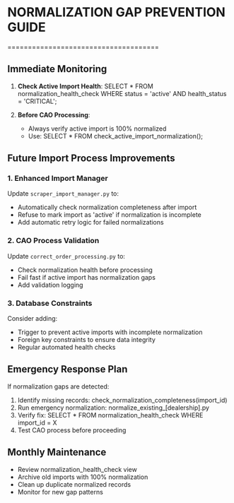 
# NORMALIZATION GAP PREVENTION GUIDE
=====================================

## Immediate Monitoring
1. **Check Active Import Health**: 
   SELECT * FROM normalization_health_check WHERE status = 'active' AND health_status = 'CRITICAL';

2. **Before CAO Processing**:
   - Always verify active import is 100% normalized
   - Use: SELECT * FROM check_active_import_normalization();

## Future Import Process Improvements

### 1. Enhanced Import Manager
Update `scraper_import_manager.py` to:
- Automatically check normalization completeness after import
- Refuse to mark import as 'active' if normalization is incomplete
- Add automatic retry logic for failed normalizations

### 2. CAO Process Validation
Update `correct_order_processing.py` to:
- Check normalization health before processing
- Fail fast if active import has normalization gaps
- Add validation logging

### 3. Database Constraints
Consider adding:
- Trigger to prevent active imports with incomplete normalization
- Foreign key constraints to ensure data integrity
- Regular automated health checks

## Emergency Response Plan
If normalization gaps are detected:
1. Identify missing records: check_normalization_completeness(import_id)
2. Run emergency normalization: normalize_existing_[dealership].py
3. Verify fix: SELECT * FROM normalization_health_check WHERE import_id = X
4. Test CAO process before proceeding

## Monthly Maintenance
- Review normalization_health_check view
- Archive old imports with 100% normalization
- Clean up duplicate normalized records
- Monitor for new gap patterns
